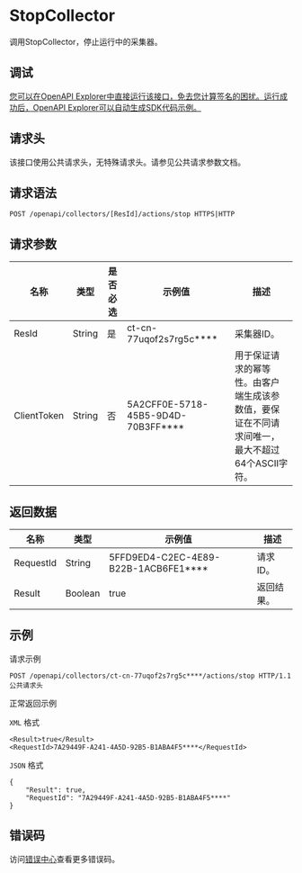 # StopCollector

调用StopCollector，停止运行中的采集器。

## 调试

[您可以在OpenAPI Explorer中直接运行该接口，免去您计算签名的困扰。运行成功后，OpenAPI Explorer可以自动生成SDK代码示例。](https://api.aliyun.com/#product=elasticsearch&api=StopCollector&type=ROA&version=2017-06-13)

## 请求头

该接口使用公共请求头，无特殊请求头。请参见公共请求参数文档。

## 请求语法

```
POST /openapi/collectors/[ResId]/actions/stop HTTPS|HTTP
```

## 请求参数

|名称|类型|是否必选|示例值|描述|
|--|--|----|---|--|
|ResId|String|是|ct-cn-77uqof2s7rg5c\*\*\*\*|采集器ID。 |
|ClientToken|String|否|5A2CFF0E-5718-45B5-9D4D-70B3FF\*\*\*\*|用于保证请求的幂等性。由客户端生成该参数值，要保证在不同请求间唯一，最大不超过64个ASCII字符。 |

## 返回数据

|名称|类型|示例值|描述|
|--|--|---|--|
|RequestId|String|5FFD9ED4-C2EC-4E89-B22B-1ACB6FE1\*\*\*\*|请求ID。 |
|Result|Boolean|true|返回结果。 |

## 示例

请求示例

```
POST /openapi/collectors/ct-cn-77uqof2s7rg5c****/actions/stop HTTP/1.1
公共请求头
```

正常返回示例

`XML` 格式

```
<Result>true</Result>
<RequestId>7A29449F-A241-4A5D-92B5-B1ABA4F5****</RequestId>
```

`JSON` 格式

```
{
	"Result": true,
	"RequestId": "7A29449F-A241-4A5D-92B5-B1ABA4F5****"
}
```

## 错误码

访问[错误中心](https://error-center.aliyun.com/status/product/elasticsearch)查看更多错误码。

